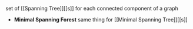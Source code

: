 set of [[Spanning Tree]][[s]] for each connected component of a graph
- **Minimal Spanning Forest** same thing for [[Minimal Spanning Tree]][[s]]
